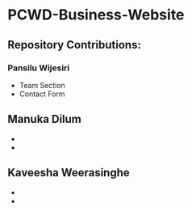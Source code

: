 # PCWD-Business-Website

## Repository Contributions:
### Pansilu Wijesiri
* Team Section
* Contact Form
## Manuka Dilum
*
*
## Kaveesha Weerasinghe
*
*
